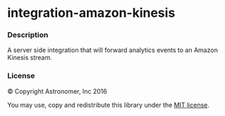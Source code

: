 # integration-amazon-kinesis

### Description
A server side integration that will forward analytics events to an Amazon Kinesis stream.

### License

&copy; Copyright Astronomer, Inc 2016

You may use, copy and redistribute this library under the [MIT license](http://www.opensource.org/licenses/MIT).
